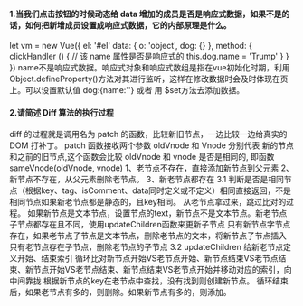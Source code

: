 #### 1.当我们点击按钮的时候动态给 data 增加的成员是否是响应式数据，如果不是的话，如何把新增成员设置成响应式数据，它的内部原理是什么。
let vm = new Vue({
 el: '#el'
 data: {
  o: 'object',
  dog: {}
 },
 method: {
  clickHandler () {
   // 该 name 属性是否是响应式的
   this.dog.name = 'Trump'
  }
 }
})
name不是响应式数据。响应式对象和响应式数组是指在vue初始化时期，利用Object.defineProperty()方法对其进行监听，这样在修改数据时会及时体现在页上。可以设置默认值 dog:{name:''} 或者 用 $set方法去添加数据。
#### 2.请简述 Diff 算法的执行过程
diff 的过程就是调用名为 patch 的函数，比较新旧节点，一边比较一边给真实的 DOM 打补丁。
patch 函数接收两个参数 oldVnode 和 Vnode 分别代表
新的节点和之前的旧节点,这个函数会比较 oldVnode 和 vnode 是否是相同的, 即函数 sameVnode(oldVnode, vnode)
1、老节点不存在，直接添加新节点到父元素
2、新节点不存在，从父元素删除老节点。
3、新老节点都存在
    3.1 判断是否是相同节点（根据key、tag、isComment、data同时定义或不定义）相同直接返回，不是相同节点如果新老节点都是静态的，且key相同。
    从老节点拿过来，跳过比对的过程。
    如果新节点是文本节点，设置节点的text，新节点不是文本节点。新老节点子节点都存在且不同，使用updateChildren函数来更新子节点
    只有新节点字节点存在，如果老节点子节点是文本节点，删除老节点的文本，将新节点子节点插入
    只有老节点存在子节点，删除老节点的子节点
    3.2 updateChildren
    给新老节点定义开始、结束索引
    循环比对新节点开始VS老节点开始、新节点结束VS老节点结束、新节点开始VS老节点结束、新节点结束VS老节点开始并移动对应的索引，向中间靠拢
    根据新节点的key在老节点中查找，没有找到则创建新节点。
    循环结束后，如果老节点有多的，则删除。如果新节点有多的，则添加。